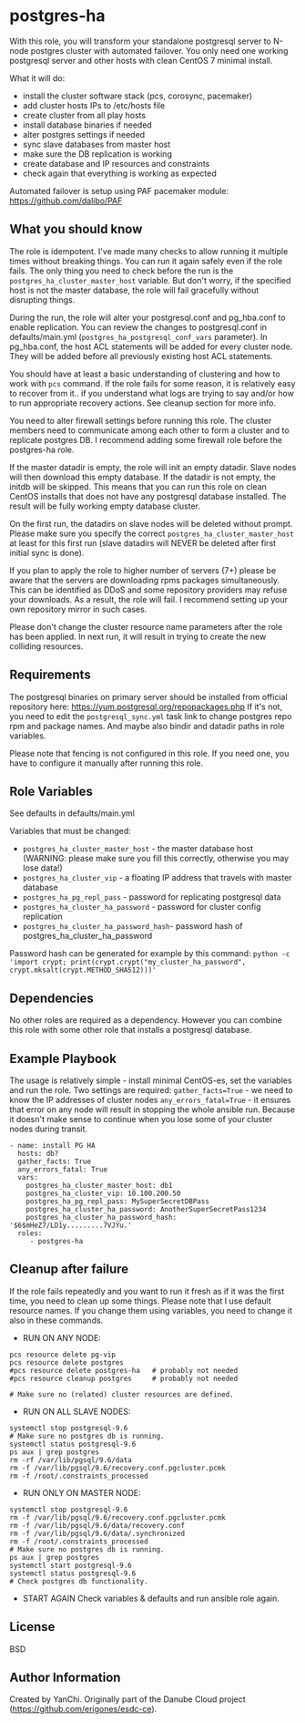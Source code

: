 postgres-ha
===========

With this role, you will transform your standalone postgresql server to N-node postgres cluster with automated failover. You only need one working postgresql server and other hosts with clean CentOS 7 minimal install.

What it will do:
- install the cluster software stack (pcs, corosync, pacemaker)
- add cluster hosts IPs to /etc/hosts file
- create cluster from all play hosts
- install database binaries if needed
- alter postgres settings if needed
- sync slave databases from master host
- make sure the DB replication is working
- create database and IP resources and constraints
- check again that everything is working as expected

Automated failover is setup using PAF pacemaker module: https://github.com/dalibo/PAF

What you should know
--------------------

The role is idempotent. I've made many checks to allow running it multiple times without breaking things. You can run it again safely even if the role fails. The only thing you need to check before the run is the `postgres_ha_cluster_master_host` variable. But don't worry, if the specified host is not the master database, the role will fail gracefully without disrupting things.

During the run, the role will alter your postgresql.conf and pg_hba.conf to enable replication. You can review the changes to postgresql.conf in defaults/main.yml (`postgres_ha_postgresql_conf_vars` parameter). In pg_hba.conf, the host ACL statements will be added for every cluster node. They will be added before all previously existing host ACL statements.

You should have at least a basic understanding of clustering and how to work with `pcs` command. If the role fails for some reason, it is relatively easy to recover from it.. if you understand what logs are trying to say and/or how to run appropriate recovery actions. See cleanup section for more info.

You need to alter firewall settings before running this role. The cluster members need to communicate among each other to form a cluster and to replicate postgres DB. I recommend adding some firewall role before the postgres-ha role.

If the master datadir is empty, the role will init an empty datadir. Slave nodes will then download this empty database. If the datadir is not empty, the initdb will be skipped. This means that you can run this role on clean CentOS installs that does not have any postgresql database installed. The result will be fully working empty database cluster.

On the first run, the datadirs on slave nodes will be deleted without prompt. Please make sure you specify the correct `postgres_ha_cluster_master_host` at least for this first run (slave datadirs will NEVER be deleted after first initial sync is done).

If you plan to apply the role to higher number of servers (7+) please be aware that the servers are downloading rpms packages simultaneously. This can be identified as DDoS and some repository providers may refuse your downloads. As a result, the role will fail. I recommend setting up your own repository mirror in such cases.

Please don't change the cluster resource name parameters after the role has been applied. In next run, it will result in trying to create the new colliding resources.

Requirements
------------

The postgresql binaries on primary server should be installed from official repository here: https://yum.postgresql.org/repopackages.php
If it's not, you need to edit the `postgresql_sync.yml` task link to change postgres repo rpm and package names. And maybe also bindir and datadir paths in role variables.

Please note that fencing is not configured in this role. If you need one, you have to configure it manually after running this role.

Role Variables
--------------

See defaults in defaults/main.yml

Variables that must be changed:
- `postgres_ha_cluster_master_host`		-	the master database host (WARNING: please make sure you fill this correctly, otherwise you may lose data!)
- `postgres_ha_cluster_vip`				-	a floating IP address that travels with master database
- `postgres_ha_pg_repl_pass`			-	password for replicating postgresql data
- `postgres_ha_cluster_ha_password`		-	password for cluster config replication
- `postgres_ha_cluster_ha_password_hash`-	password hash of postgres_ha_cluster_ha_password

Password hash can be generated for example by this command:
`python -c 'import crypt; print(crypt.crypt("my_cluster_ha_password", crypt.mksalt(crypt.METHOD_SHA512)))'`

Dependencies
------------

No other roles are required as a dependency. However you can combine this role with some other role that installs a postgresql database.

Example Playbook
----------------

The usage is relatively simple - install minimal CentOS-es, set the variables and run the role.
Two settings are required:
`gather_facts=True`		- we need to know the IP addresses of cluster nodes
`any_errors_fatal=True`	- it ensures that error on any node will result in stopping the whole ansible run. Because it doesn't make sense to continue when you lose some of your cluster nodes during transit.

    - name: install PG HA
	  hosts: db?
	  gather_facts: True
	  any_errors_fatal: True
	  vars:
	    postgres_ha_cluster_master_host: db1
	  	postgres_ha_cluster_vip: 10.100.200.50
		postgres_ha_pg_repl_pass: MySuperSecretDBPass
		postgres_ha_cluster_ha_password: AnotherSuperSecretPass1234
		postgres_ha_cluster_ha_password_hash: '$6$mHeZ7/LD1y.........7VJYu.'
      roles:
         - postgres-ha


Cleanup after failure
---------------------

If the role fails repeatedly and you want to run it fresh as if it was the first time, you need to clean up some things.
Please note that I use default resource names. If you change them using variables, you need to change it also in these commands.

- RUN ON ANY NODE:
```
pcs resource delete pg-vip
pcs resource delete postgres
#pcs resource delete postgres-ha   # probably not needed
#pcs resource cleanup postgres     # probably not needed

# Make sure no (related) cluster resources are defined.
```
- RUN ON ALL SLAVE NODES:
```
systemctl stop postgresql-9.6
# Make sure no postgres db is running.
systemctl status postgresql-9.6
ps aux | grep postgres
rm -rf /var/lib/pgsql/9.6/data
rm -f /var/lib/pgsql/9.6/recovery.conf.pgcluster.pcmk
rm -f /root/.constraints_processed
```
- RUN ONLY ON MASTER NODE:
```
systemctl stop postgresql-9.6
rm -f /var/lib/pgsql/9.6/recovery.conf.pgcluster.pcmk
rm -f /var/lib/pgsql/9.6/data/recovery.conf
rm -f /var/lib/pgsql/9.6/data/.synchronized
rm -f /root/.constraints_processed
# Make sure no postgres db is running.
ps aux | grep postgres
systemctl start postgresql-9.6
systemctl status postgresql-9.6
# Check postgres db functionality.
```
- START AGAIN
Check variables & defaults and run ansible role again.


License
-------

BSD

Author Information
------------------

Created by YanChi.
Originally part of the Danube Cloud project (https://github.com/erigones/esdc-ce).

